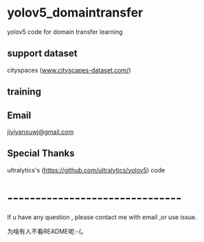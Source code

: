 
# yolov5_domaintransfer
  yolov5  code for domain transfer learning 
 ## support   dataset
 
 cityspaces  (www.cityscapes-dataset.com/)
 ## training
 
  
## Email
jiyiyanxuwj@gmail.com
  
## Special Thanks
ultralytics's (https://github.com/ultralytics/yolov5)   code 


#  -------------------------------
If u have any question , please contact  me with email ,or use issue.

为啥有人不看README呢:-(。
